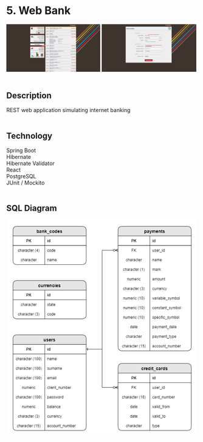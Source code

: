 # 5. Web Bank

<div>
  <img src="web_bank1.jpg" width="49%">
  <img src="web_bank2.jpg" width="49.5%">
</div> <br>

## Description
REST web application simulating internet banking <br> <br>

## Technology
Spring Boot <br>
Hibernate <br>
Hibernate Validator <br>
React <br>
PostgreSQL <br>
JUnit / Mockito <br> <br>

## SQL Diagram
<img src="sql.png">
